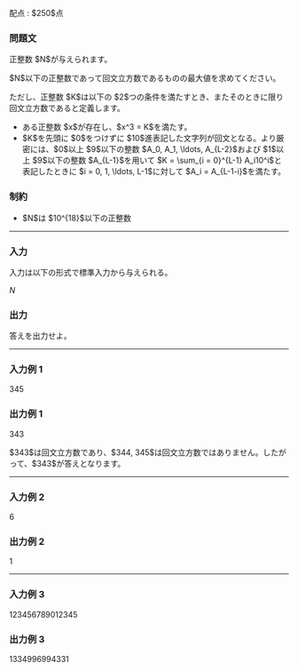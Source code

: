 
<div>

<span>

<span>

<p>
配点 : $250$点
</p>

<div>

<section>

### **問題文**

<p>
正整数 $N$が与えられます。
</p>

<p>
$N$以下の正整数であって回文立方数であるものの最大値を求めてください。
</p>

<p>
ただし、正整数 $K$は以下の $2$つの条件を満たすとき、またそのときに限り回文立方数であると定義します。
</p>

<ul>

<li>
ある正整数 $x$が存在し、$x^3 = K$を満たす。
</li>

<li>
$K$を先頭に $0$をつけずに $10$進表記した文字列が回文となる。より厳密には、$0$以上 $9$以下の整数 $A_0, A_1, \ldots, A_{L-2}$および $1$以上 $9$以下の整数 $A_{L-1}$を用いて $K = \sum_{i = 0}^{L-1} A_i10^i$と表記したときに $i = 0, 1, \ldots, L-1$に対して $A_i = A_{L-1-i}$を満たす。
</li>

</ul>

</section>

</div>

<div>

<section>

### **制約**

<ul>

<li>
$N$は $10^{18}$以下の正整数
</li>

</ul>

</section>

</div>

---

<div>

<div>

<section>

### **入力**

<p>
入力は以下の形式で標準入力から与えられる。
</p>

<div>

$N$
</div>

</section>

</div>

<div>

<section>

### **出力**

<p>
答えを出力せよ。
</p>

</section>

</div>

</div>

---

<div>

<section>

### **入力例 1**

<div>

345

</div>

</section>

</div>

<div>

<section>

### **出力例 1**

<div>

343

</div>

<p>
$343$は回文立方数であり、$344, 345$は回文立方数ではありません。したがって、$343$が答えとなります。
</p>

</section>

</div>

---

<div>

<section>

### **入力例 2**

<div>

6

</div>

</section>

</div>

<div>

<section>

### **出力例 2**

<div>

1

</div>

</section>

</div>

---

<div>

<section>

### **入力例 3**

<div>

123456789012345

</div>

</section>

</div>

<div>

<section>

### **出力例 3**

<div>

1334996994331

</div>

</section>

</div>

</span>

</span>

</div>
